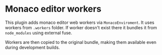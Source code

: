 # Monaco editor workers

This plugin adds monaco editor web workers via `MonacoEnviroment`.
It uses workers from `.workers` folder. If worker doesn't exist there it bundles it from `node_modules` using external fuse.

Workers are then copied to the original bundle, making them available even during development builds.
